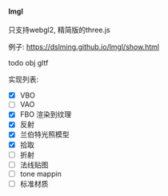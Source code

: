 #### lmgl
只支持webgl2, 精简版的three.js

例子: https://dslming.github.io/lmgl/show.html

todo
obj gltf

实现列表:
- [x] VBO
- [ ] VAO
- [x] FBO 渲染到纹理
- [x] 反射
- [x] 兰伯特光照模型
- [x] 拾取
- [ ] 折射
- [ ] 法线贴图
- [ ] tone mappin
- [ ] 标准材质
